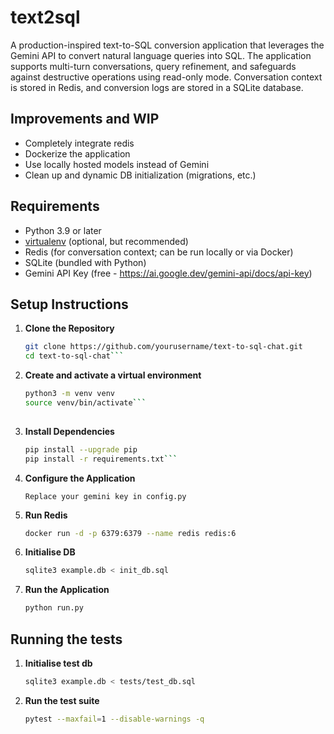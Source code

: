 # text2sql

A production-inspired text-to-SQL conversion application that leverages the Gemini API to convert natural language queries into SQL. The application supports multi-turn conversations, query refinement, and safeguards against destructive operations using read-only mode. Conversation context is stored in Redis, and conversion logs are stored in a SQLite database.

## Improvements and WIP

- Completely integrate redis
- Dockerize the application
- Use locally hosted models instead of Gemini
- Clean up and dynamic DB initialization (migrations, etc.)
## Requirements

- Python 3.9 or later  
- [virtualenv](https://virtualenv.pypa.io/en/latest/) (optional, but recommended)  
- Redis (for conversation context; can be run locally or via Docker)  
- SQLite (bundled with Python)
- Gemini API Key (free - https://ai.google.dev/gemini-api/docs/api-key)

## Setup Instructions

1. **Clone the Repository**

   ```bash
   git clone https://github.com/yourusername/text-to-sql-chat.git
   cd text-to-sql-chat```

2. **Create and activate a virtual environment**

   ```bash
   python3 -m venv venv
   source venv/bin/activate```
  
3. **Install Dependencies**

   ```bash
   pip install --upgrade pip
   pip install -r requirements.txt```

4. **Configure the Application**

   ```Replace your gemini key in config.py```

5. **Run Redis**

   ```bash
   docker run -d -p 6379:6379 --name redis redis:6
   ```

6. **Initialise DB**

   ```bash
   sqlite3 example.db < init_db.sql  
   ```

7. **Run the Application**

   ```bash
   python run.py
   ```

## Running the tests

1. **Initialise test db**

   ```bash
   sqlite3 example.db < tests/test_db.sql  
   ```

2. **Run the test suite**

   ```bash
   pytest --maxfail=1 --disable-warnings -q

